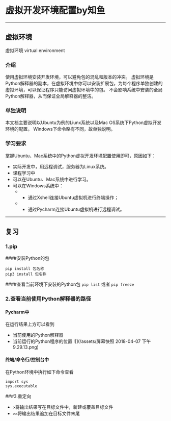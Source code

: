 # 虚拟开发环境配置by知鱼

---

## 虚拟环境
虚拟环境 virtual environment
### 介绍
使用虚拟环境安装开发环境，可以避免包的混乱和版本的冲突。
虚拟环境是Python解释器的副本，在虚拟环境中你可以安装扩展包，为每个程序单独创建的虚拟环境，可以保证程序只能访问虚拟环境中的包。
不会影响系统中安装的全局Python解释器，从而保证全局解释器的整洁。

### 单独说明
本文档主要说明以Ubuntu为例的Liunx系统以及Mac OS系统下Python虚拟开发环境的配置。
Windows下命令略有不同，故单独说明。
### 学习要求
掌握Ubuntu、Mac系统中的Python虚拟开发环境配置使用即可，原因如下：
 - 实际开发中，用远程调试，服务器为Linux系统。
 - 课程学习中
- 可以在Ubuntu、Mac系统中进行学习。
- 可以在Windows系统中：
   - - 通过Xshell连接Ubuntu虚拟机进行终端操作；
   - - 通过Pycharm连接Ubuntu虚拟机进行远程调试。
   
---

## 复习

### 1.pip
####安装Python的包
```
pip install 包名称
pip3 install 包名称
```
####查看当前环境下安装的Python包
`pip list` 或者 `pip freeze`

### 2.查看当前使用Python解释器的路径
#### Pycharm中
在运行结果上方可以看到
* 当前使用的Python解释器
* 当前运行的Python程序的位置
![](/assets/屏幕快照 2018-04-07 下午9.29.13.png)

#### 终端/命令行/控制台中
在Python环境中执行如下命令查看
```
import sys
sys.executable
```

###3.重定向

* `>`将输出结果写在目标文件中，新建或覆盖目标文件
* `>>`将输出结果追加在目标文件末尾





